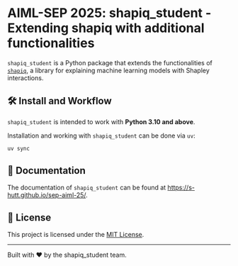 # AIML-SEP 2025: shapiq_student - Extending shapiq with additional functionalities

`shapiq_student` is a Python package that extends the functionalities of [`shapiq`](https://github.com/mmschlk/shapiq), a library for explaining machine learning models with Shapley interactions.


## 🛠️ Install and Workflow
`shapiq_student` is intended to work with **Python 3.10 and above**.

Installation and working with `shapiq_student` can be done via `uv`:

```sh
uv sync
```

## 📖 Documentation
The documentation of `shapiq_student` can be found at https://s-hutt.github.io/sep-aiml-25/.

## 📜 License
This project is licensed under the [MIT License](https://github.com/mmschlk/shapiq/blob/main/LICENSE).

---
Built with ❤️ by the shapiq_student team.
